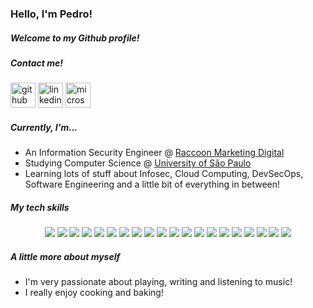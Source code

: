 ### Hello, I'm Pedro!
##### Welcome to my Github profile!

##### Contact me!
[<img src='https://cdn.jsdelivr.net/npm/simple-icons@3.0.1/icons/github.svg' alt='github' height='40'>](https://github.com/pedrohdjs)  [<img src='https://cdn.jsdelivr.net/npm/simple-icons@3.0.1/icons/linkedin.svg' alt='linkedin' height='40'>](https://www.linkedin.com/in/pedrohdjs/)  [<img src='https://cdn.jsdelivr.net/npm/simple-icons@3.0.1/icons/microsoftoutlook.svg' alt='microsoftoutlook' height='40'>](mailto:pedrohdjs@outlook.com)  

##### Currently, I'm...
- An Information Security Engineer @ [Raccoon Marketing Digital](https://www.linkedin.com/company/raccoon-marketing-digital/)
- Studying Computer Science @ [University of São Paulo](https://www5.usp.br/english/institutional/)
- Learning lots of stuff about Infosec, Cloud Computing, DevSecOps, Software Engineering and a little bit of everything in between!

##### My tech skills
<center>

![](https://img.shields.io/badge/Code-HTML-informational?style=flat&logo=html5&logoColor=white&color=2bbc8a) ![](https://img.shields.io/badge/Code-CSS-informational?style=flat&logo=css3&logoColor=white&color=2bbc8a) ![](https://img.shields.io/badge/Code-Javascript-informational?style=flat&logo=javascript&logoColor=white&color=2bbc8a) ![](https://img.shields.io/badge/Code-Node.js-informational?style=flat&logo=node.js&logoColor=white&color=2bbc8a) ![](https://img.shields.io/badge/Code-React.js-informational?style=flat&logo=React&logoColor=white&color=2bbc8a) ![](https://img.shields.io/badge/Code-Express-informational?style=flat&logo=express&logoColor=white&color=2bbc8a) ![](https://img.shields.io/badge/Code-PHP-informational?style=flat&logo=php&logoColor=white&color=2bbc8a) ![](https://img.shields.io/badge/Code-C-informational?style=flat&logo=c&logoColor=white&color=2bbc8a) ![](https://img.shields.io/badge/Code-C++-informational?style=flat&logo=C%2B%2B&logoColor=white&color=2bbc8a) ![](https://img.shields.io/badge/Code-Python-informational?style=flat&logo=Python&logoColor=white&color=2bbc8a) 
![](https://img.shields.io/badge/Env-Windows-informational?style=flat&logo=windows&logoColor=white&color=52b457) ![](https://img.shields.io/badge/Env-Ubuntu-informational?style=flat&logo=ubuntu&logoColor=white&color=52b457) ![](https://img.shields.io/badge/Env-VSCode-informational?style=flat&logo=visual-studio-code&logoColor=white&color=52b457) ![](https://img.shields.io/badge/Env-XAMPP-informational?style=flat&logo=xampp&logoColor=white&color=52b457) 
![](https://img.shields.io/badge/Tools-Git-informational?style=flat&logo=git&logoColor=white&color=bbb04c) ![](https://img.shields.io/badge/Tools-Github-informational?style=flat&logo=github&logoColor=white&color=bbb04c) ![](https://img.shields.io/badge/Tools-Gitlab-informational?style=flat&logo=gitlab&logoColor=white&color=bbb04c) ![](https://img.shields.io/badge/Tools-Filezilla-informational?style=flat&logo=filezilla&logoColor=white&color=bbb04c) 
![](https://img.shields.io/badge/DB-MySQL-informational?style=flat&logo=mysql&logoColor=white&color=c94a4a) ![](https://img.shields.io/badge/DB-SQLite-informational?style=flat&logo=SQLite&logoColor=white&color=c94a4a) 

</center>


##### A little more about myself
- I'm very passionate about playing, writing and listening to music!
- I really enjoy cooking and baking!
